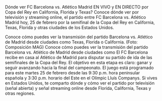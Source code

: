 Dónde ver FC Barcelona vs. Atlético Madrid EN VIVO y EN DIRECTO por Copa del Rey en California, Florida y Texas?
Conoce dónde ver por televisión y streaming online, el partido entre FC Barcelona vs. Atlético Madrid hoy, 25 de febrero por la semifinal de la Copa del Rey en California, Texas, Florida y otras ciudades de los Estados Unidos.

Conoce cómo puedes ver la transmisión del partido Barcelona vs. Atlético de Madrid desde ciudades como Texas, Florida o California. (Foto: Composición MAG)
Conoce cómo puedes ver la transmisión del partido Barcelona vs. Atlético de Madrid desde ciudades como 
El FC Barcelona recibe en casa al Atlético de Madrid para disputar su partido de ida de las semifinales de la Copa del Rey. El objetivo en esta etapa es claro: ganar y seguir avanzando hacia la final del campeonato. El juego está programado para este martes 25 de febrero desde las 9:30 p.m. hora peninsular española y 3:30 p.m. horario del Este en el Olímpic Lluís Companys. Si vives en Estados Unidos, te comparto dónde y cómo ver el partido por televisión (señal abierta) y señal streaming online desde Florida, California, Texas y otras regiones.
